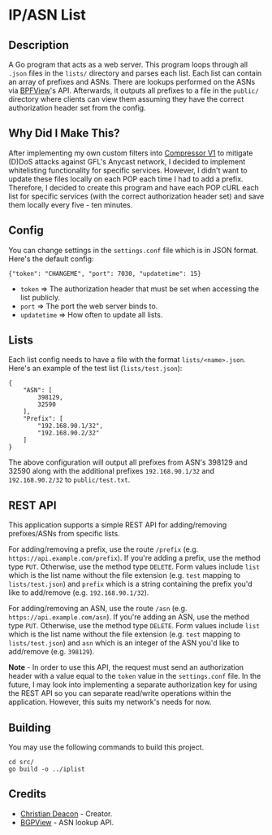 # IP/ASN List
## Description
A Go program that acts as a web server. This program loops through all `.json` files in the `lists/` directory and parses each list. Each list can contain an array of prefixes and ASNs. There are lookups performed on the ASNs via [BPFView](https://bgpview.docs.apiary.io/#reference/0/asn-prefixes/view-asn-prefixes)'s API. Afterwards, it outputs all prefixes to a file in the `public/` directory where clients can view them assuming they have the correct authorization header set from the config.

## Why Did I Make This?
After implementing my own custom filters into [Compressor V1](https://github.com/Dreae/compressor/) to mitigate (D)DoS attacks against GFL's Anycast network, I decided to implement whitelisting functionality for specific services. However, I didn't want to update these files locally on each POP each time I had to add a prefix. Therefore, I decided to create this program and have each POP cURL each list for specific services (with the correct authorization header set) and save them locally every five - ten minutes.

## Config
You can change settings in the `settings.conf` file which is in JSON format. Here's the default config:

```
{"token": "CHANGEME", "port": 7030, "updatetime": 15}
```

* `token` => The authorization header that must be set when accessing the list publicly.
* `port` => The port the web server binds to.
* `updatetime` => How often to update all lists.

## Lists
Each list config needs to have a file with the format `lists/<name>.json`. Here's an example of the test list (`lists/test.json`):

```
{
    "ASN": [
        398129,
        32590
    ],
    "Prefix": [
        "192.168.90.1/32",
        "192.168.90.2/32"
    ]
}
```

The above configuration will output all prefixes from ASN's 398129 and 32590 along with the additional prefixes `192.168.90.1/32` and `192.168.90.2/32` to `public/test.txt`.

## REST API
This application supports a simple REST API for adding/removing prefixes/ASNs from specific lists.

For adding/removing a prefix, use the route `/prefix` (e.g. `https://api.example.com/prefix`). If you're adding a prefix, use the method type `PUT`. Otherwise, use the method type `DELETE`. Form values include `list` which is the list name without the file extension (e.g. `test` mapping to `lists/test.json`) and `prefix` which is a string containing the prefix you'd like to add/remove (e.g. `192.168.90.1/32`).

For adding/removing an ASN, use the route `/asn` (e.g. `https://api.example.com/asn`). If you're adding an ASN, use the method type `PUT`. Otherwise, use the method type `DELETE`. Form values include `list` which is the list name without the file extension (e.g. `test` mapping to `lists/test.json`) and `asn` which is an integer of the ASN you'd like to add/remove (e.g. `398129`).

**Note** - In order to use this API, the request must send an authorization header with a value equal to the `token` value in the `settings.conf` file. In the future, I may look into implementing a separate authorization key for using the REST API so you can separate read/write operations within the application. However, this suits my network's needs for now.

## Building
You may use the following commands to build this project.

```
cd src/
go build -o ../iplist
```

## Credits
* [Christian Deacon](https://www.linkedin.com/in/christian-deacon-902042186/) - Creator.
* [BGPView](https://bgpview.docs.apiary.io/#reference/0/asn-prefixes/view-asn-prefixes) - ASN lookup API.